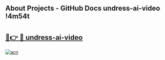 ## About Projects - GitHub Docs undress-ai-video !4m54t

# <h2><a href="https://andorid.site?title=undress-ai-video&ref=19M">🔗👉 🔴 undress-ai-video</a></h2>

[![acn](https://github.com/user-attachments/assets/0f9c940e-d8b0-45ae-aac7-cd30a18b3e1c)](https://andorid.site?title=undress-ai-video&ref=19M)
